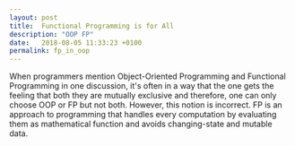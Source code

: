 ```yaml
---
layout: post
title:  Functional Programming is for All
description: "OOP FP"
date:   2018-08-05 11:33:23 +0100
permalink: fp_in_oop
---
```

When programmers mention Object-Oriented Programming and Functional Programming in one discussion, it's often in a way that the one gets the feeling that both they are mutually exclusive and therefore, one can only choose OOP or FP but not both. However, this notion is incorrect. FP is an approach to programming that handles every computation by evaluating them as mathematical function and avoids changing-state and mutable data.